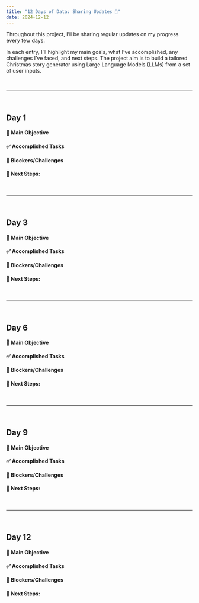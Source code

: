 ```yaml
---
title: "12 Days of Data: Sharing Updates 📓"
date: 2024-12-12
---
```


Throughout this project, I’ll be sharing regular updates on my progress every few days. 

In each entry, I’ll highlight my main goals, what I’ve accomplished, any challenges I’ve faced, and next steps. The project aim is to build a tailored Christmas story generator using Large Language Models (LLMs) from a set of user inputs.

<br>

----

<br>

## Day 1 

#### **🎯 Main Objective**

#### **✅ Accomplished Tasks**

#### **🛑 Blockers/Challenges**

#### **👣 Next Steps:** 

<br>

----

<br>

## Day 3

#### **🎯 Main Objective**

#### **✅ Accomplished Tasks**

#### **🛑 Blockers/Challenges**

#### **👣 Next Steps:** 

<br>

----

<br>

## Day 6

#### **🎯 Main Objective**

#### **✅ Accomplished Tasks**

#### **🛑 Blockers/Challenges**

#### **👣 Next Steps:** 

<br>

----

<br>

## Day 9

#### **🎯 Main Objective**

#### **✅ Accomplished Tasks**

#### **🛑 Blockers/Challenges**

#### **👣 Next Steps:** 

<br>

----

<br>

## Day 12

#### **🎯 Main Objective**

#### **✅ Accomplished Tasks**

#### **🛑 Blockers/Challenges**

#### **👣 Next Steps:** 
